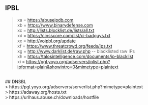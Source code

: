 ## IPBL<br>
> xa = https://abuseipdb.com<br>
> xb = https://www.binarydefense.com<br>
> xc = http://lists.blocklist.de/lists/all.txt<br>
> xd = https://cinsscore.com/list/ci-badguys.txt<br>
> xe = http://voipbl.org/update<br>
> xf = https://www.threatcrowd.org/feeds/ips.txt<br>
> xg = http://www.darklist.de/raw.php -- blacklisted raw IPs<br>
> xh = https://talosintelligence.com/documents/ip-blacklist<br>
> xi = https://pgl.yoyo.org/adservers/iplist.php?ipformat=plain&showintro=0&mimetype=plaintext<br>
<br>
## DNSBL<br>
> https://pgl.yoyo.org/adservers/serverlist.php?mimetype=plaintext<br>
> https://adaway.org/hosts.txt<br>
> https://urlhaus.abuse.ch/downloads/hostfile<br>
